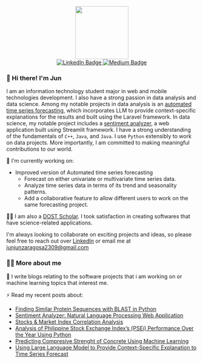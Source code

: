 
<div id="header" align="center">
  <img src="https://media2.giphy.com/media/epoTOccTlFNpRhK8wR/giphy.gif?cid=6c09b952xfsei8gaukb71rgu3mps16kpv4g7c78g9pcbedgk&ep=v1_internal_gif_by_id&rid=giphy.gif&ct=s" width="140"/>
</div>

<div id="badges" align="center">
  <a href="https://www.linkedin.com/in/jun-jun-zaragosa-b585992a1/">
    <img src="https://img.shields.io/badge/LinkedIn-blue?style=for-the-badge&logo=linkedin&logoColor=white" alt="LinkedIn Badge"/>
  </a>
<!--   <a href="">
    <img src="https://img.shields.io/badge/Twitter-blue?style=for-the-badge&logo=twitter&logoColor=white" alt="Twitter Badge"/>
  </a> -->
  <a href="https://medium.com/@junjunzaragosa2309">
    <img src="https://img.shields.io/badge/Medium-12100E?style=for-the-badge&logo=medium&logoColor=white" alt="Medium Badge"/>
  </a> 
</div>

### 👋 Hi there! I'm Jun

I am an information technology student major in web and mobile technologies development. I also have a strong passion in data analysis and data science. Among my notable projects in data analysis is an [automated time series forecasting](https://medium.com/@junjunzaragosa2309/using-large-language-model-to-provide-context-specific-explanation-to-time-series-forecast-69a701abb40a), which incorporates LLM to provide context-specific explanations for the results and built using the Laravel framework. In data science, my notable project includes a [sentiment analyzer](https://medium.com/@junjunzaragosa2309/sentiment-analyzer-natural-language-processing-web-application-fa0ea89f5825), a web application built using Streamlit framework. I have a strong understanding of the fundamentals of `C++`, `Java`, and `Java`. I use `Python` extensibly to work on data projects. More importantly, I am committed to making meaningful contributions to our world.

🔭 I'm currently working on:
- Improved version of Automated time series forecasting
    - Forecast on either univariate or multivariate time series data.
    - Analyze time series data in terms of its trend and seasonality patterns.
    - Add a collaborative feature to allow different users to work on the same forecasting project. 


🧑‍🔬 I am also a [DOST Scholar](https://www.dost.gov.ph/transparency/about-dost/desired-outcomes/23-announcements/3558-scholarship-announcement.html). I took satisfaction in creating softwares that have science-related applications. 

I'm always looking to collaborate on exciting projects and ideas, so please feel free to reach out over [LinkedIn](https://www.linkedin.com/in/jun-jun-zaragosa-b585992a1/) or email me at [junjunzaragosa2309@gmail.com](junjunzaragosa2309@gmail.com)

### 👨‍💻 More about me

📓 I write blogs relating to the software projects that i am working on or machine learning topics that interest me. 

⚡ Read my recent posts about:
- [Finding Similar Protein Sequences with BLAST in Python](https://medium.com/@junjunzaragosa2309/finding-similar-protein-sequences-with-blast-in-python-da7c383cb9ff)
- [Sentiment Analyzer: Natural Language Processing Web Application](https://medium.com/@junjunzaragosa2309)
- [Stocks & Market Index Correlation Analysis](https://medium.com/@junjunzaragosa2309/stocks-market-index-correlation-analysis-530e81f33aba)
- [Analysis of Philippine Stock Exchange Index’s (PSEi) Performance Over the Year Using Python](https://medium.com/@junjunzaragosa2309/philippine-stock-exchange-index-analysis-of-pseis-performance-over-the-year-using-python-b4293dd22a96)
- [Predicting Compresive Strenght of Concrete Using Machine Learning](https://medium.com/@junjunzaragosa2309/predicting-compresive-strenght-of-concrete-using-machine-learning-dfa5ebb4dc4e)
- [Using Large Language Model to Provide Context-Specific Explanation to Time Series Forecast](https://medium.com/@junjunzaragosa2309/using-large-language-model-to-provide-context-specific-explanation-to-time-series-forecast-69a701abb40a)




